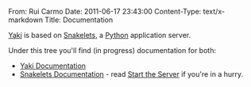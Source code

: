 From: Rui Carmo
Date: 2011-06-17 23:43:00
Content-Type: text/x-markdown
Title: Documentation

[Yaki][y] is based on [Snakelets][s], a [Python][p] application server.

Under this tree you'll find (in progress) documentation for both:

* [Yaki Documentation][yd]
* [Snakelets Documentation][sd] - read [Start the Server][sts] if you're in a hurry.


[p]: Python
[y]: Yaki
[s]: Snakelets
[yd]: docs/yaki
[sd]: docs/snakelets
[sts]: docs/snakelets/starting
